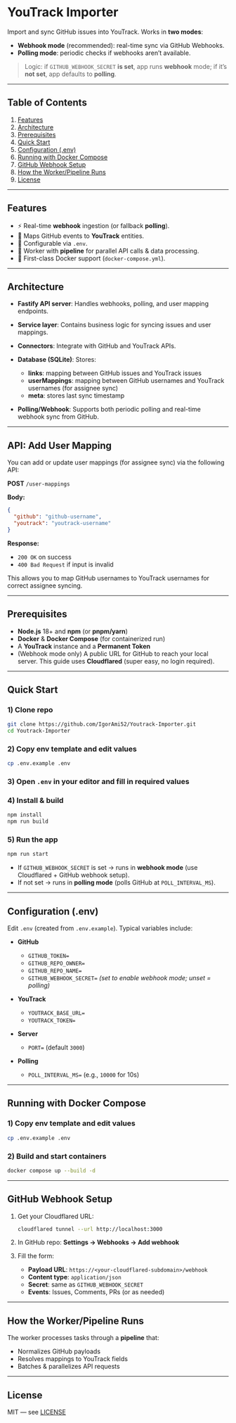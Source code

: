 # YouTrack Importer

Import and sync GitHub issues into YouTrack.
Works in **two modes**:

* **Webhook mode** (recommended): real-time sync via GitHub Webhooks.
* **Polling mode**: periodic checks if webhooks aren’t available.

> Logic: if `GITHUB_WEBHOOK_SECRET` **is set**, app runs **webhook** mode; if it’s **not set**, app defaults to **polling**.

---

## Table of Contents

1. [Features](#features)
2. [Architecture](#architecture)
3. [Prerequisites](#prerequisites)
4. [Quick Start](#quick-start)
5. [Configuration (.env)](#configuration-env)
6. [Running with Docker Compose](#running-with-docker-compose)
7. [GitHub Webhook Setup](#github-webhook-setup)
8. [How the Worker/Pipeline Runs](#how-the-workerpipeline-runs)
9. [License](#license)

---

## Features

* ⚡ Real-time **webhook** ingestion (or fallback **polling**).
* 🔗 Maps GitHub events to **YouTrack** entities.
* 🧰 Configurable via `.env`.
* 🧵 Worker with **pipeline** for parallel API calls & data processing.
* 🐳 First-class Docker support (`docker-compose.yml`).

---

## Architecture

* **Fastify API server**: Handles webhooks, polling, and user mapping endpoints.
* **Service layer**: Contains business logic for syncing issues and user mappings.
* **Connectors**: Integrate with GitHub and YouTrack APIs.
* **Database (SQLite)**: Stores:

  * **links**: mapping between GitHub issues and YouTrack issues
  * **userMappings**: mapping between GitHub usernames and YouTrack usernames (for assignee sync)
  * **meta**: stores last sync timestamp
* **Polling/Webhook**: Supports both periodic polling and real-time webhook sync from GitHub.

---

## API: Add User Mapping

You can add or update user mappings (for assignee sync) via the following API:

**POST** `/user-mappings`

**Body:**

```json
{
  "github": "github-username",
  "youtrack": "youtrack-username"
}
```

**Response:**

* `200 OK` on success
* `400 Bad Request` if input is invalid

This allows you to map GitHub usernames to YouTrack usernames for correct assignee syncing.

---

## Prerequisites

* **Node.js** 18+ and **npm** (or **pnpm/yarn**)
* **Docker** & **Docker Compose** (for containerized run)
* A **YouTrack** instance and a **Permanent Token**
* (Webhook mode only) A public URL for GitHub to reach your local server.
  This guide uses **Cloudflared** (super easy, no login required).

---

## Quick Start

### 1) Clone repo

```bash
git clone https://github.com/IgorAmi52/Youtrack-Importer.git
cd Youtrack-Importer
```

### 2) Copy env template and edit values

```bash
cp .env.example .env
```

### 3) Open `.env` in your editor and fill in required values

### 4) Install & build

```bash
npm install
npm run build
```

### 5) Run the app

```bash
npm run start
```

* If `GITHUB_WEBHOOK_SECRET` is set → runs in **webhook mode** (use Cloudflared + GitHub webhook setup).
* If not set → runs in **polling mode** (polls GitHub at `POLL_INTERVAL_MS`).

---

## Configuration (.env)

Edit `.env` (created from `.env.example`).
Typical variables include:

* **GitHub**

  * `GITHUB_TOKEN=`
  * `GITHUB_REPO_OWNER=`
  * `GITHUB_REPO_NAME=`
  * `GITHUB_WEBHOOK_SECRET=` *(set to enable webhook mode; unset = polling)*
* **YouTrack**

  * `YOUTRACK_BASE_URL=`
  * `YOUTRACK_TOKEN=`
* **Server**

  * `PORT=` (default `3000`)
* **Polling**

  * `POLL_INTERVAL_MS=` (e.g., `10000` for 10s)

---

## Running with Docker Compose

### 1) Copy env template and edit values

```bash
cp .env.example .env
```

### 2) Build and start containers

```bash
docker compose up --build -d
```

---

## GitHub Webhook Setup

1. Get your Cloudflared URL:

   ```bash
   cloudflared tunnel --url http://localhost:3000
   ```
2. In GitHub repo:
   **Settings → Webhooks → Add webhook**
3. Fill the form:

   * **Payload URL**: `https://<your-cloudflared-subdomain>/webhook`
   * **Content type**: `application/json`
   * **Secret**: same as `GITHUB_WEBHOOK_SECRET`
   * **Events**: Issues, Comments, PRs (or as needed)

---

## How the Worker/Pipeline Runs

The worker processes tasks through a **pipeline** that:

* Normalizes GitHub payloads
* Resolves mappings to YouTrack fields
* Batches & parallelizes API requests

---

## License

MIT — see [LICENSE](./LICENSE)
